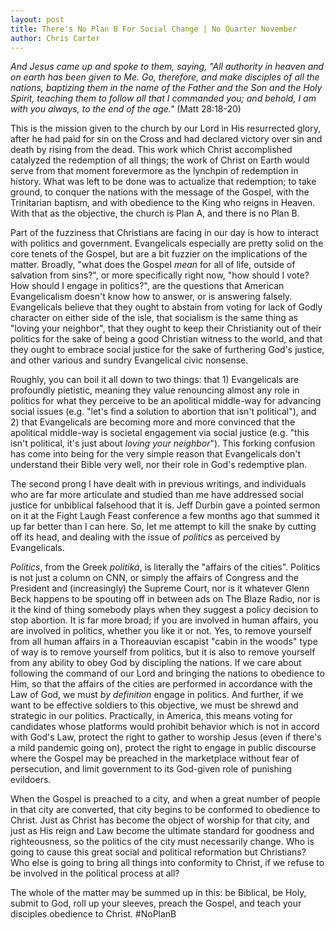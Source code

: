 ```yaml
---
layout: post
title: There's No Plan B For Social Change | No Quarter November
author: Chris Carter
---
```


_And Jesus came up and spoke to them, saying, "All authority in heaven and on earth has been given to Me. Go, therefore, and make disciples of all the nations, baptizing them in the name of the Father and the Son and the Holy Spirit, teaching them to follow all that I commanded you; and behold, I am with you always, to the end of the age."_ (Matt 28:18-20)

This is the mission given to the church by our Lord in His resurrected glory, after he had paid for sin on the Cross and had declared victory over sin and death by rising from the dead. This work which Christ accomplished catalyzed the redemption of all things; the work of Christ on Earth would serve from that moment forevermore as the lynchpin of redemption in history. What was left to be done was to actualize that redemption; to take ground, to conquer the nations with the message of the Gospel, with the Trinitarian baptism, and with obedience to the King who reigns in Heaven. With that as the objective, the church is Plan A, and there is no Plan B.

Part of the fuzziness that Christians are facing in our day is how to interact with politics and government. Evangelicals especially are pretty solid on the core tenets of the Gospel, but are a bit fuzzier on the implications of the matter. Broadly, "what does the Gospel _mean_ for all of life, outside of salvation from sins?", or more specifically right now, "how should I vote? How should I engage in politics?", are the questions that American Evangelicalism doesn't know how to answer, or is answering falsely. Evangelicals believe that they ought to abstain from voting for lack of Godly character on either side of the isle, that socialism is the same thing as "loving your neighbor", that they ought to keep their Christianity out of their politics for the sake of being a good Christian witness to the world, and that they ought to embrace social justice for the sake of furthering God's justice, and other various and sundry Evangelical civic nonsense.

Roughly, you can boil it all down to two things: that 1) Evangelicals are profoundly pietistic, meaning they value renouncing almost any role in politics for what they perceive to be an apolitical middle-way for advancing social issues (e.g. "let's find a solution to abortion that isn't political"), and 2) that Evangelicals are becoming more and more convinced that the apolitical middle-way is societal engagement via social justice (e.g. "this isn't political, it's just about _loving your neighbor_"). This forking confusion has come into being for the very simple reason that Evangelicals don't understand their Bible very well, nor their role in God's redemptive plan.

The second prong I have dealt with in previous writings, and individuals who are far more articulate and studied than me have addressed social justice for unbiblical falsehood that it is. Jeff Durbin gave a pointed sermon on it at the Fight Laugh Feast conference a few months ago that summed it up far better than I can here. So, let me attempt to kill the snake by cutting off its head, and dealing with the issue of _politics_ as perceived by Evangelicals.

_Politics_, from the Greek _politiká_, is literally the "affairs of the cities". Politics is not just a column on CNN, or simply the affairs of Congress and the President and (increasingly) the Supreme Court, nor is it whatever Glenn Beck happens to be spouting off in between ads on The Blaze Radio, nor is it the kind of thing somebody plays when they suggest a policy decision to stop abortion. It is far more broad; if you are involved in human affairs, you are involved in politics, whether you like it or not. Yes, to remove yourself from all human affairs in a Thoreauvian escapist "cabin in the woods" type of way is to remove yourself from politics, but it is also to remove yourself from any ability to obey God by discipling the nations. If we care about following the command of our Lord and bringing the nations to obedience to Him, so that the affairs of the cities are performed in accordance with the Law of God, we must _by definition_ engage in politics. And further, if we want to be effective soldiers to this objective, we must be shrewd and strategic in our politics. Practically, in America, this means voting for candidates whose platforms would prohibit behavior which is not in accord with God's Law, protect the right to gather to worship Jesus (even if there's a mild pandemic going on), protect the right to engage in public discourse where the Gospel may be preached in the marketplace without fear of persecution, and limit government to its God-given role of punishing evildoers.

When the Gospel is preached to a city, and when a great number of people in that city are converted, that city begins to be conformed to obedience to Christ. Just as Christ has become the object of worship for that city, and just as His reign and Law become the ultimate standard for goodness and righteousness, so the politics of the city must necessarily change. Who is going to cause this great social and political reformation but Christians? Who else is going to bring all things into conformity to Christ, if we refuse to be involved in the political process at all?   

The whole of the matter may be summed up in this: be Biblical, be Holy, submit to God, roll up your sleeves, preach the Gospel, and teach your disciples obedience to Christ. #NoPlanB

